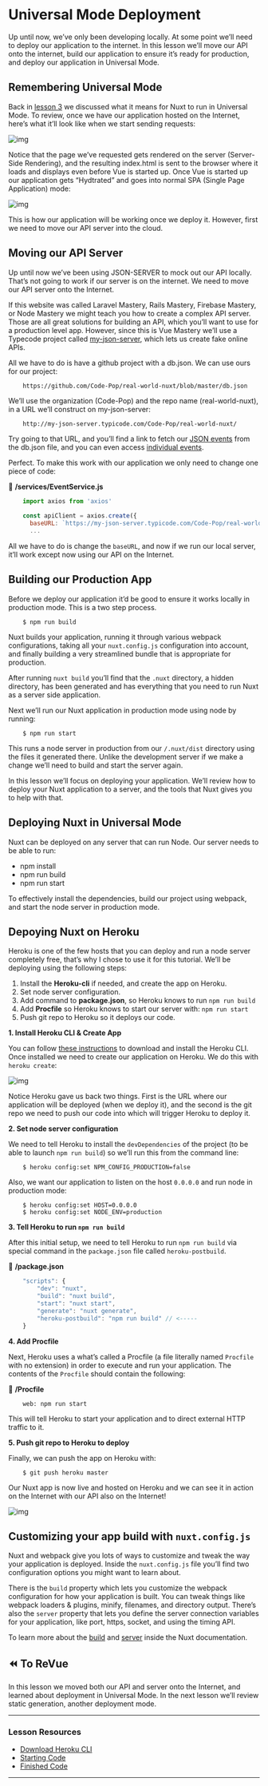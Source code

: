 # Universal Mode Deployment

Up until now, we’ve only been developing locally.  At some point we’ll  need to deploy our application to the internet.  In this lesson we’ll  move our API onto the internet, build our application to ensure it’s  ready for production, and deploy our application in Universal Mode.

## Remembering Universal Mode

Back in [lesson 3](https://www.vuemastery.com/courses/scaling-vue-with-nuxt-js/universal-mode/) we discussed what it means for Nuxt to run in Universal Mode.  To  review, once we have our application hosted on the Internet, here’s what it’ll look like when we start sending requests:

![img](https://firebasestorage.googleapis.com/v0/b/vue-mastery.appspot.com/o/flamelink%2Fmedia%2F1578373797136_0.jpg?alt=media&token=def08047-153e-49f6-8b56-5d2fe450b1a3)

Notice that the page we’ve requested gets rendered on the server  (Server-Side Rendering), and the resulting index.html is sent to the  browser where it loads and displays even before Vue is started up.  Once Vue is started up our application gets “Hydtrated” and goes into normal SPA (Single Page Application) mode:

![img](https://firebasestorage.googleapis.com/v0/b/vue-mastery.appspot.com/o/flamelink%2Fmedia%2F1578373797137_1.jpg?alt=media&token=3c432fa1-ddc6-4927-a040-fc5e9eefb5e6)

This is how our application will be working once we deploy it.  However, first we need to move our API server into the cloud.

## Moving our API Server

Up until now we’ve been using JSON-SERVER to mock out our API  locally.  That’s not going to work if our server is on the internet.  We need to move our API server onto the Internet.

If this website was called Laravel Mastery, Rails Mastery, Firebase  Mastery, or Node Mastery we might teach you how to create a complex API  server.  Those are all great solutions for building an API, which you’ll want to use for a production level app.   However, since this is Vue  Mastery we’ll use a Typecode project called [my-json-server](https://my-json-server.typicode.com/), which lets us create fake online APIs.

All we have to do is have a github project with a db.json.  We can use ours for our project:

```
    https://github.com/Code-Pop/real-world-nuxt/blob/master/db.json
```

We’ll use the organization (Code-Pop) and the repo name (real-world-nuxt), in a URL we’ll construct on my-json-server:

```
    http://my-json-server.typicode.com/Code-Pop/real-world-nuxt/
```

Try going to that URL, and you’ll find a link to fetch our [JSON events](http://my-json-server.typicode.com/Code-Pop/real-world-nuxt/events) from the db.json file, and you can even access [individual events](http://my-json-server.typicode.com/Code-Pop/real-world-nuxt/events/5928101).

Perfect.  To make this work with our application we only need to change one piece of code:

📃 **/services/EventService.js**

```javascript
    import axios from 'axios'
    
    const apiClient = axios.create({
      baseURL: `https://my-json-server.typicode.com/Code-Pop/real-world-nuxt`, // <---
      ...
```

All we have to do is change the `baseURL`, and now if we run our local server, it’ll work except now using our API on the Internet.

## Building our Production App

Before we deploy our application it’d be good to ensure it works locally in production mode.  This is a two step process.

```
    $ npm run build
```

Nuxt builds your application, running it through various webpack configurations, taking all your `nuxt.config.js` configuration into account, and finally building a very streamlined bundle that is appropriate for production.

After running `nuxt build` you’ll find that the `.nuxt` directory, a hidden directory, has been generated and has everything that you need to run Nuxt as a server side application.

Next we’ll run our Nuxt application in production mode using node by running:

```
    $ npm run start
```

This runs a node server in production from our `/.nuxt/dist` directory using the files it generated there.  Unlike the development  server if we make a change we’ll need to build and start the server  again.

In this lesson we’ll focus on deploying your application. We’ll  review how to deploy your Nuxt application to a server, and the tools  that Nuxt gives you to help with that.

## Deploying Nuxt in Universal Mode

Nuxt can be deployed on any server that can run Node.  Our server needs to be able to run:

- npm install
- npm run build
- npm run start

To effectively install the dependencies, build our project using webpack, and start the node server in production mode.

## Depoying Nuxt on Heroku

Heroku is one of the few hosts that you can deploy and run a node  server completely free, that’s why I chose to use it for this tutorial.  We’ll be deploying using the following steps:

1. Install the **Heroku-cli** if needed, and create the app on Heroku.
2. Set node server configuration.
3. Add command to **package.json**, so Heroku knows to run `npm run build`
4. Add **Procfile** so Heroku knows to start our server with: `npm run start`
5. Push git repo to Heroku so it deploys our code.

**1. Install Heroku CLI & Create App**

You can follow [these instructions](https://devcenter.heroku.com/articles/heroku-cli#download-and-install) to download and install the Heroku CLI.  Once installed we need to create our application on Heroku.  We do this with `heroku create`:

![img](https://firebasestorage.googleapis.com/v0/b/vue-mastery.appspot.com/o/flamelink%2Fmedia%2F1578373804526_2.jpg?alt=media&token=5875acb7-8920-40b6-b02f-d24460876604)

Notice Heroku gave us back two things.  First is the URL where our  application will be deployed (when we deploy it), and the second is the  git repo we need to push our code into which will trigger Heroku to  deploy it.

**2. Set node server configuration**

We need to tell Heroku to install the `devDependencies` of the project (to be able to launch `npm run build`) so we’ll run this from the command line:

```
    $ heroku config:set NPM_CONFIG_PRODUCTION=false
```

Also, we want our application to listen on the host `0.0.0.0` and run node in production mode:

```
    $ heroku config:set HOST=0.0.0.0
    $ heroku config:set NODE_ENV=production
```

**3. Tell Heroku to run `npm run build`**

After this initial setup, we need to tell Heroku to run `npm run build` via special command in the `package.json` file called `heroku-postbuild`.

📃 **/package.json**

```javascript
    "scripts": {
        "dev": "nuxt",
        "build": "nuxt build",
        "start": "nuxt start",
        "generate": "nuxt generate",
        "heroku-postbuild": "npm run build" // <-----
    }
```

**4. Add Procfile**

Next, Heroku uses a what’s called a Procfile (a file literally named `Procfile` with no extension) in order to execute and run your application. The contents of the `Procfile` should contain the following:

📃 **/Procfile**

```
    web: npm run start
```

This will tell Heroku to start your application and to direct external HTTP traffic to it.

**5. Push git repo to Heroku to deploy**

Finally, we can push the app on Heroku with:

```
    $ git push heroku master
```

Our Nuxt app is now live and hosted on Heroku and we can see it in action on the Internet with our API also on the Internet!

![img](https://firebasestorage.googleapis.com/v0/b/vue-mastery.appspot.com/o/flamelink%2Fmedia%2F1578373422405_3.gif?alt=media&token=0db839ed-ec35-4ac9-9867-cef3a039c3cd)

## Customizing your app build with `nuxt.config.js`

Nuxt and webpack give you lots of ways to customize and tweak the way your application is deployed.  Inside the `nuxt.config.js` file you’ll find two configuration options you might want to learn about.

There is the `build` property which lets you customize the webpack configuration for how your application is built.  You can tweak things like webpack loaders & plugins, minify, filenames, and  directory output.  There’s also the `server` property that  lets you define the server connection variables for your application,  like port, https, socket, and using the timing API.

To learn more about the [build](https://nuxtjs.org/api/configuration-build/) and [server](https://nuxtjs.org/api/configuration-server#the-server-property) inside the Nuxt documentation.

## ⏪ To ReVue

In this lesson we moved both our API and server onto the Internet,  and learned about deployment in Universal Mode.  In the next lesson  we’ll review static generation, another deployment mode.

----

### Lesson Resources

- [Download Heroku CLI](https://devcenter.heroku.com/articles/heroku-cli)
- [Starting Code](https://github.com/Code-Pop/real-world-nuxt/releases/tag/lesson-9-vuex)
- [Finished Code](https://github.com/Code-Pop/real-world-nuxt/releases/tag/lesson-10-universal-deployment)

---

